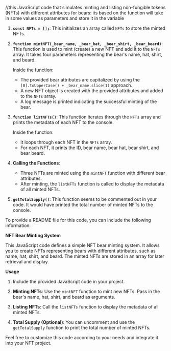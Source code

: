 //this JavaScript code that simulates minting and listing non-fungible tokens (NFTs) with different attributes for bears: its based on the function will take in some values as parameters and store it in the variable 

1. **`const NFTs = [];`**: This initializes an array called `NFTs` to store the minted NFTs.

2. **`function mintNFT(_bear_name, _bear_hat, _bear_shirt, _bear_beard)`**: This function is used to mint (create) a new NFT and add it to the `NFTs` array. It takes four parameters representing the bear's name, hat, shirt, and beard.

   Inside the function:
   - The provided bear attributes are capitalized by using the `[0].toUpperCase() + _bear_name.slice(1)` approach.
   - A new NFT object is created with the provided attributes and added to the `NFTs` array.
   - A log message is printed indicating the successful minting of the bear.

3. **`function listNFTs()`**: This function iterates through the `NFTs` array and prints the metadata of each NFT to the console.

   Inside the function:
   - It loops through each NFT in the `NFTs` array.
   - For each NFT, it prints the ID, bear name, bear hat, bear shirt, and bear beard.

4. **Calling the Functions**:
   - Three NFTs are minted using the `mintNFT` function with different bear attributes.
   - After minting, the `listNFTs` function is called to display the metadata of all minted NFTs.

5. **`getTotalSupply()`**: This function seems to be commented out in your code. It would have printed the total number of minted NFTs to the console.

To provide a README file for this code, you can include the following information:

**NFT Bear Minting System**

This JavaScript code defines a simple NFT bear minting system. It allows you to create NFTs representing bears with different attributes, such as name, hat, shirt, and beard. The minted NFTs are stored in an array for later retrieval and display.

**Usage**

1. Include the provided JavaScript code in your project.

2. **Minting NFTs**: Use the `mintNFT` function to mint new NFTs. Pass in the bear's name, hat, shirt, and beard as arguments.

3. **Listing NFTs**: Call the `listNFTs` function to display the metadata of all minted NFTs.

4. **Total Supply (Optional)**: You can uncomment and use the `getTotalSupply` function to print the total number of minted NFTs.

Feel free to customize this code according to your needs and integrate it into your NFT project.
